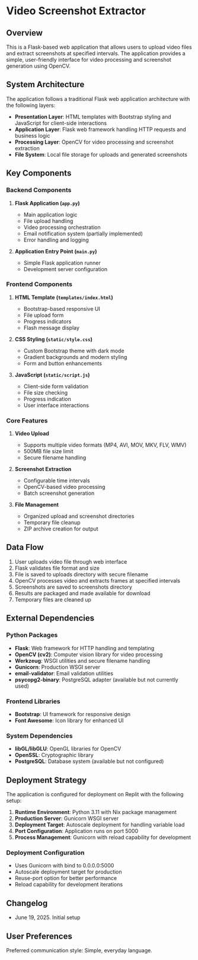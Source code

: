 # Video Screenshot Extractor

## Overview

This is a Flask-based web application that allows users to upload video files and extract screenshots at specified intervals. The application provides a simple, user-friendly interface for video processing and screenshot generation using OpenCV.

## System Architecture

The application follows a traditional Flask web application architecture with the following layers:

- **Presentation Layer**: HTML templates with Bootstrap styling and JavaScript for client-side interactions
- **Application Layer**: Flask web framework handling HTTP requests and business logic
- **Processing Layer**: OpenCV for video processing and screenshot extraction
- **File System**: Local file storage for uploads and generated screenshots

## Key Components

### Backend Components

1. **Flask Application (`app.py`)**
   - Main application logic
   - File upload handling
   - Video processing orchestration
   - Email notification system (partially implemented)
   - Error handling and logging

2. **Application Entry Point (`main.py`)**
   - Simple Flask application runner
   - Development server configuration

### Frontend Components

1. **HTML Template (`templates/index.html`)**
   - Bootstrap-based responsive UI
   - File upload form
   - Progress indicators
   - Flash message display

2. **CSS Styling (`static/style.css`)**
   - Custom Bootstrap theme with dark mode
   - Gradient backgrounds and modern styling
   - Form and button enhancements

3. **JavaScript (`static/script.js`)**
   - Client-side form validation
   - File size checking
   - Progress indication
   - User interface interactions

### Core Features

1. **Video Upload**
   - Supports multiple video formats (MP4, AVI, MOV, MKV, FLV, WMV)
   - 500MB file size limit
   - Secure filename handling

2. **Screenshot Extraction**
   - Configurable time intervals
   - OpenCV-based video processing
   - Batch screenshot generation

3. **File Management**
   - Organized upload and screenshot directories
   - Temporary file cleanup
   - ZIP archive creation for output

## Data Flow

1. User uploads video file through web interface
2. Flask validates file format and size
3. File is saved to uploads directory with secure filename
4. OpenCV processes video and extracts frames at specified intervals
5. Screenshots are saved to screenshots directory
6. Results are packaged and made available for download
7. Temporary files are cleaned up

## External Dependencies

### Python Packages
- **Flask**: Web framework for HTTP handling and templating
- **OpenCV (cv2)**: Computer vision library for video processing
- **Werkzeug**: WSGI utilities and secure filename handling
- **Gunicorn**: Production WSGI server
- **email-validator**: Email validation utilities
- **psycopg2-binary**: PostgreSQL adapter (available but not currently used)

### Frontend Libraries
- **Bootstrap**: UI framework for responsive design
- **Font Awesome**: Icon library for enhanced UI

### System Dependencies
- **libGL/libGLU**: OpenGL libraries for OpenCV
- **OpenSSL**: Cryptographic library
- **PostgreSQL**: Database system (available but not configured)

## Deployment Strategy

The application is configured for deployment on Replit with the following setup:

1. **Runtime Environment**: Python 3.11 with Nix package management
2. **Production Server**: Gunicorn WSGI server
3. **Deployment Target**: Autoscale deployment for handling variable load
4. **Port Configuration**: Application runs on port 5000
5. **Process Management**: Gunicorn with reload capability for development

### Deployment Configuration
- Uses Gunicorn with bind to 0.0.0.0:5000
- Autoscale deployment target for production
- Reuse-port option for better performance
- Reload capability for development iterations

## Changelog
- June 19, 2025. Initial setup

## User Preferences

Preferred communication style: Simple, everyday language.
